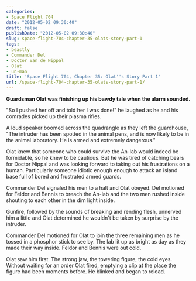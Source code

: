 ```yaml
---
categories:
- Space Flight 704
date: "2012-05-02 09:30:40"
draft: false
publishDate: "2012-05-02 09:30:40"
slug: space-flight-704-chapter-35-olats-story-part-1
tags:
- beastly
- Commander Del
- Doctor Van de Nippal
- Olat
- un-man
title: 'Space Flight 704, Chapter 35: Olat''s Story Part 1'
url: /space-flight-704-chapter-35-olats-story-part-1/
---
```

**Guardsman Olat was finishing up his bawdy tale when the alarm
sounded.**

"So I pushed her off and told her I was done!" he laughed as he and his
comrades picked up their plasma rifles.

A loud speaker boomed across the quadrangle as they left the guardhouse,
"The intruder has been spotted in the animal pens, and is now likely to
be in the animal laboratory. He is armed and extremely dangerous."

Olat knew that someone who could survive the An-lab would indeed be
formidable, so he knew to be cautious. But he was tired of catching
bears for Doctor Nippal and was looking forward to taking out his
frustrations on a human. Particularly someone idiotic enough enough to
attack an island base full of bored and frustrated armed guards.

Commander Del signaled his men to a halt and Olat obeyed. Del motioned
for Feldor and Bennis to breach the An-lab and the two men rushed inside
shouting to each other in the dim light inside.

Gunfire, followed by the sounds of breaking and rending flesh, unnerved
him a little and Olat determined he wouldn't be taken by surprise by the
intruder.

Commander Del motioned for Olat to join the three remaining men as he
tossed in a phosphor stick to see by. The lab lit up as bright as day as
they made their way inside. Feldor and Bennis were out cold.

Olat saw him first. The strong jaw, the towering figure, the cold eyes.
Without waiting for an order Olat fired, emptying a clip at the place
the figure had been moments before. He blinked and began to reload.